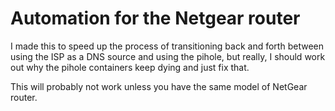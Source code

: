 # Automation for the Netgear router

I made this to speed up the process of transitioning back and forth between using the ISP as a DNS source and using the pihole, but really, I should work out why the pihole containers keep dying and just fix that.

This will probably not work unless you have the same model of NetGear router.
